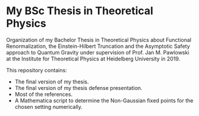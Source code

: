 # My BSc Thesis in Theoretical Physics
Organization of my Bachelor Thesis in Theoretical Physics about Functional Renormalization, the Einstein-Hilbert Truncation and the Asymptotic Safety approach to Quantum Gravity under supervision of Prof. Jan M. Pawlowski at the Institute for Theoretical Physics at Heidelberg University in 2019. 

This repository contains:

- The final version of my thesis.
- The final version of my thesis defense presentation.
- Most of the references.
- A Mathematica script to determine the Non-Gaussian fixed points for the chosen setting numerically.



